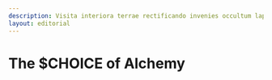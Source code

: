```yaml
---
description: Visita interiora terrae rectificando invenies occultum lapidem.
layout: editorial
---
```


# The $CHOICE of Alchemy

